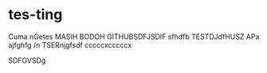 # tes-ting
Cuma nGetes MASIH BODOH GITHUBSDFJSDIF
sfhdfb
TESTDJdfHUSZ
APa ajfghfg /n TSERnjgfsdf
cccccxcccccx














SDFGVSDg
